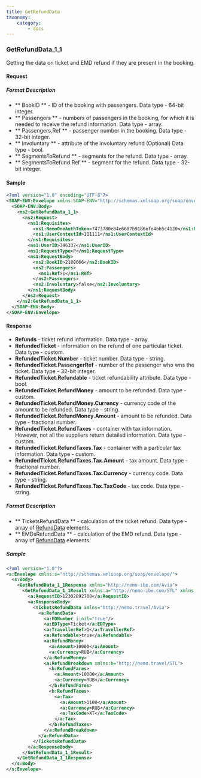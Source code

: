 ```yaml
---
title: GetRefundData
taxonomy:
    category:
        - docs
---
```


### GetRefundData_1_1

Getting the data on ticket and EMD refund if they are present in the booking.

#### Request

##### Format Description

- ** BookID ** - ID of the booking with passengers. Data type - 64-bit integer.
- ** Passengers ** - numbers of passengers in the booking, for which it is needed to receive the refund information. Data type - array.
- ** Passengers.Ref ** - passenger number in the booking. Data type - 32-bit integer.
- ** Involuntary ** - attribute of the involuntary refund (Optional) Data type - bool.
- ** SegmentsToRefund ** - segments for the refund. Data type - array.
- ** SegmentsToRefund.Ref ** - segment for the refund. Data type - 32-bit integer.

#### Sample
```xml
<?xml version="1.0" encoding="UTF-8"?>
<SOAP-ENV:Envelope xmlns:SOAP-ENV="http://schemas.xmlsoap.org/soap/envelope/" xmlns:ns1="http://nemo-ibe.com/STL" xmlns:ns2="http://nemo-ibe.com/Avia">
  <SOAP-ENV:Body>
    <ns2:GetRefundData_1_1>
      <ns2:Request>
        <ns1:Requisites>
          <ns1:NemoOneAuthToken>7473780e84e6687b9186efe4bb5c4120</ns1:NemoOneAuthToken>
          <ns1:UserContextId>111111</ns1:UserContextId>
        </ns1:Requisites>
        <ns1:UserID>346337</ns1:UserID>
        <ns1:RequestType>P</ns1:RequestType>
        <ns1:RequestBody>
          <ns2:BookID>2180066</ns2:BookID>
          <ns2:Passengers>
            <ns1:Ref>1</ns1:Ref>
          </ns2:Passengers>
          <ns2:Involuntary>false</ns2:Involuntary>
        </ns1:RequestBody>
      </ns2:Request>
    </ns2:GetRefundData_1_1>
  </SOAP-ENV:Body>
</SOAP-ENV:Envelope>
```

#### Response

-    **Refunds** - ticket refund information. Data type - array.
-    **RefundedTicket** - information on the refund of one particular ticket. Data type - custom.
-    **RefundedTicket.Number** - ticket number. Data type - string.
-    **RefundedTicket.PassengerRef** - number of the passenger who wns the ticket. Data type - 32-bit integer.
-    **RefundedTicket.Refundable** - ticket refundability attribute. Data type - bool.
-    **RefundedTicket.RefundMoney** - amount to be refunded. Data type - custom.
-    **RefundedTicket.RefundMoney.Currency** - currency code of the amount to be refunded. Data type - string.
-    **RefundedTicket.RefundMoney.Amount** - amount to be refunded. Data type - fractional number.
-    **RefundedTicket.RefundTaxes** - container with tax information. However, not all the suppliers return detailed information. Data type - custom.
-    **RefundedTicket.RefundTaxes.Tax** - container with a particular tax information. Data type - custom.
-    **RefundedTicket.RefundTaxes.Tax.Amount** - tax amount. Data type - fractional number.
-    **RefundedTicket.RefundTaxes.Tax.Currency** - currency code. Data type - string.
-    **RefundedTicket.RefundTaxes.Tax.TaxCode** - tax code. Data type - string.

##### Format Description

- ** TicketsRefundData ** - calculation of the ticket refund. Data type - array of [RefundData](/avia/common/refunddata) elements.
- ** EMDsRefundData ** - calculation of the EMD refund. Data type - array of [RefundData](/avia/common/refunddata) elements.

##### Sample
```xml
<?xml version="1.0"?>
<s:Envelope xmlns:s="http://schemas.xmlsoap.org/soap/envelope/">
  <s:Body>
    <GetRefundData_1_1Response xmlns="http://nemo-ibe.com/Avia">
      <GetRefundData_1_1Result xmlns:a="http://nemo-ibe.com/STL" xmlns:i="http://www.w3.org/2001/XMLSchema-instance">
        <a:RequestID>12302892708</a:RequestID>
        <a:ResponseBody>
          <TicketsRefundData xmlns="http://nemo.travel/Avia">
            <a:RefundData>
              <a:EDNumber i:nil="true"/>
              <a:EDType>Ticket</a:EDType>
              <a:TravellerRef>1</a:TravellerRef>
              <a:Refundable>true</a:Refundable>
              <a:RefundMoney>
                <a:Amount>10000</a:Amount>
                <a:Currency>RUB</a:Currency>
              </a:RefundMoney>
              <a:RefundBreakdown xmlns:b="http://nemo.travel/STL">
                <b:RefundFares>
                  <a:Amount>10000</a:Amount>
                  <a:Currency>RUB</a:Currency>
                </b:RefundFares>
                <b:RefundTaxes>
                  <a:Tax>
                    <a:Amount>1100</a:Amount>
                    <a:Currency>RUB</a:Currency>
                    <a:TaxCode>XT</a:TaxCode>
                  </a:Tax>
                </b:RefundTaxes>
              </a:RefundBreakdown>
            </a:RefundData>
          </TicketsRefundData>
        </a:ResponseBody>
      </GetRefundData_1_1Result>
    </GetRefundData_1_1Response>
  </s:Body>
</s:Envelope>
```
